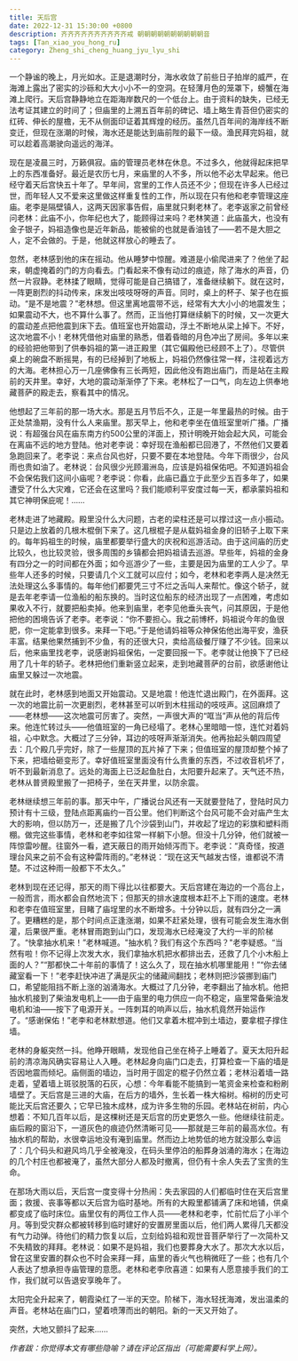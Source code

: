 ```yaml
---
title: 天后宫
date: 2022-12-31 15:30:00 +0800 
description: 齐齐齐齐齐齐齐齐齐齐戒 朝朝朝朝朝朝朝朝朝朝音
tags: [Tan_xiao_you_hong_ru]
category: Zheng_shi_cheng_huang_jyu_lyu_shi
---
```

 一个静谧的晚上，月光如水。正是退潮时分，海水收敛了前些日子拍岸的威严，在海滩上露出了密实的沙砾和大大小小不一的空洞。在轻薄月色的笼罩下，螃蟹在海滩上爬行。天后宫静静地立在距海岸数尺的一个低台上。由于资料的缺失，已经无法考证其建立的时间了；但庙里的上溯五百年前的碑记、墙上略生青苔但仍密实的红砖、伸长的屋檐，无不从侧面印证着其辉煌的经历。虽然几百年间的海岸线不断变迁，但现在涨潮的时候，海水还是能达到庙前陛的最下一级。渔民拜完妈祖，就可以趁着高潮驶向遥远的海洋。  

现在是凌晨三时，万籁俱寂。庙的管理员老林在休息。不过多久，他就得起床把早上的东西准备好。最近是农历七月，来庙里的人不多，所以他不必太早起来。他已经守着天后宫快五十年了。早年间，宫里的工作人员还不少；但现在许多人已经过世，而年轻人又不爱来这里做这样重复性的工作，所以现在只有他和老李管理这座庙。老李是隔壁镇人，这两天因家事告假，庙里就只剩老林了。老李返家之前曾经问老林：此庙不小，你年纪也大了，能顾得过来吗？老林笑道：此庙虽大，也没有金子银子，妈祖造像也是近年新品，能被偷的也就是香油钱了——若不是大胆之人，定不会做的。于是，他就这样放心的睡去了。  

忽然，老林感到他的床在摇动。他从睡梦中惊醒。难道是小偷爬进来了？他坐了起来，朝虚掩着的门的方向看去。门看起来不像有动过的痕迹，除了海水的声音，仍然一片寂静。老林揉了眼睛，觉得可能是自己搞错了，准备继续躺下。就在这时，一阵更剧烈的抖动传来，床发出吱吱呀呀的声音。同时，桌上的杯子、架子也在振动。“是不是地震？”老林想。但这里离地震带不远，经常有大大小小的地震发生；如果震动不大，也不算什么事了。然而，正当他打算继续躺下的时候，又一次更大的震动差点把他震到床下去。值班室也开始震动，浮土不断地从梁上掉下。不好，这次地震不小！老林凭借他对庙里的熟悉，借着昏暗的月色冲出了房间。多年以来的经验把他带到了供奉妈祖的第一进正殿里（其它偏殿他已经顾不上了）。尽管供桌上的碗盘不断摇晃，有的已经掉到了地板上，妈祖仍然像往常一样，注视着远方的大海。老林担心万一几座佛像有三长两短，因此他没有跑出庙门，而是站在主殿前的天井里。幸好，大地的震动渐渐停了下来。老林松了一口气，向左边上供奉地藏菩萨的殿走去，察看其中的情况。   

他想起了三年前的那一场大水。那是五月节后不久，正是一年里最热的时候。由于正处禁渔期，没有什么人来庙里。那天早上，他和老李坐在值班室里听广播。广播说：有超强台风在庙东南方约500公里的洋面上，预计明晚开始会起大风，可能会在离庙不远的地方登陆。他对老李说：幸好现在渔船都已回港了，不然他们又要着急跑回来了。老李说：来点台风也好，只要不要在本地登陆。今年下雨很少，台风雨也贵如油了。老林说：台风很少光顾湄洲岛，应该是妈祖保佑吧。不知道妈祖会不会保佑我们这间小庙呢？老李说：你看，此庙已矗立于此至少五百多年了，如果遭受了什么大灾难，它还会在这里吗？我们能顺利平安度过每一天，都承蒙妈祖和其它神明保庇呢！……  

老林走进了地藏殿。殿里没什么大问题，古老的梁柱还是可以撑过这一点小振动。只是边上放着的几根木棍倒下来了。这几根棍子是从载妈祖金身的旧轿子上取下来的。每年妈祖生的时候，庙里都要举行盛大的庆祝和巡游活动。由于这间庙的历史比较久，也比较灵验，很多周围的乡镇都会把妈祖请去巡游。早些年，妈祖的金身有四分之一的时间都在外面；如今巡游少了一些，主要是因为庙里的工人少了。早些年人还多的时候，只要请几个义工就可以应付；如今，老林和老李两人是决然无法处理这么多事情的。每年他们都要凭三寸不烂之舌叫人来帮忙。像这个轿子，就是去年老李请一位渔船的船东换的。当时这位船东的经济出现了一点困难，考虑如果收入不行，就要把船卖掉。他来到庙里，老李见他垂头丧气，问其原因，于是他把他的困境告诉了老李。老李说：“你不要担心。我之前博杯，妈祖说今年的鱼很肥，你一定能拿到很多。来拜一下吧。”于是他请妈祖等众神保佑他出海平安，渔获丰富。结果他果然捕到不少鱼，有的还很大只，卖给高级餐厅赚了不少钱。回来以后，他来庙里找老李，说感谢妈祖保佑，一定要回报一下。老李就让他换下了已经用了几十年的轿子。老林把他们重新竖立起来，走到地藏菩萨的台前，欲感谢他让庙里又躲过一次地震。   

就在此时，老林感到地面又开始震动。又是地震！他连忙退出殿门，在外面拜。这一次的地震比前一次更剧烈，老林甚至可以听到木柱摇动的吱吱声。这回麻烦了——老林想——这次地震可厉害了。突然，一声很大声的“哐当”声从他的背后传来。他连忙转过头——他值班室的一角已经塌了。老林心里暗暗一惊，连忙对着妈祖，心中默念。大概过了三分钟，耳边的吱呀声渐渐消失。他再抬起头朝四周望去：几个殿几乎完好，除了一些屋顶的瓦片掉了下来；但值班室的屋顶却整个掉了下来，把墙给砸变形了。幸好值班室里面没有什么贵重的东西，不过收音机坏了，听不到最新消息了。远处的海面上已泛起鱼肚白，太阳要升起来了。天气还不热，老林从普贤殿里搬了一把椅子，坐在天井里，以防余震。   

老林继续想三年前的事。那天中午，广播说台风还有一天就要登陆了，登陆时风力预计有十三级，登陆点距离庙约一百公里。他们判断这个台风可能不会对庙产生太大的影响，但以防万一，还是搬了几个沙袋到山门，并收起了埕边的彩旗和塑料雨棚。做完这些事情，老林和老李如往常一样躺下小憩。但没十几分钟，他们就被一阵惊雷吵醒。往窗外一看，遮天蔽日的雨开始倾泻而下。老李说：“真奇怪，按道理台风来之前不会有这种雷阵雨的。”老林说：“现在这天气越发古怪，谁都说不清楚。不过这种雨一般都下不太久。”    

老林到现在还记得，那天的雨下得比以往都要大。天后宫建在海边的一个高台上，一般而言，雨水都会自然地流下；但那天的排水速度根本赶不上下雨的速度。老林和老李在值班室里，目睹了庙埕里的水不断增多。十分钟以后，就有四分之一满了。更糟糕的是，那个时间点正逢涨潮，如果不赶紧处理，很有可能会发生海水倒灌，后果很严重。老林冒雨跑到山门口，发现海水已经淹没了大约一半的阶梯了。“快拿抽水机来！”老林喊道。"抽水机？我们有这个东西吗？"老李疑惑。“当然有啦！你不记得上次发大水，我们拿抽水机把水都排出去，还救了几个小木船上面的人？”“那都快二十年前的事情了！这么久了，现在抽水机哪里能用！”“你去储藏室看一下！”老李赶快冲进了满是灰尘的储藏间翻找；老林则把沙袋挪到庙门口，希望能阻挡不断上涨的汹涌海水。大概过了几分钟，老李翻出了抽水机。他把抽水机接到了柴油发电机上——由于庙里的电力供应一向不稳定，庙里常备柴油发电机和油——按下了电源开关。一阵刺耳的响声以后，抽水机竟然开始运作了。“感谢保佑！”老李和老林默想道。他们又拿着木棍冲到土墙边，要拿棍子撑住墙。    

老林的身躯突然一抖。他睁开眼睛，发现他自己坐在椅子上睡着了。夏天太阳升起前的清凉海风确实容易让人入睡。老林起身向庙门口走去，打算检查一下庙的墙是否因地震而倾圮。庙侧面的墙边，当时用于固定的棍子仍然立着；老林沿着墙一路走着，望着墙上斑驳脱落的石灰，心想：今年看能不能搞到一笔资金来检查和粉刷墙壁了。天后宫是三进的大庙，在后方的墙外，生长着一株大榕树。榕树的历史可能比天后宫还要久；它早已独木成林，成为许多生物的乐园。老林站在树前，内心想着：不知几百年以后，是这棵树还是天后宫的历史更悠久一些。他继续往前走。庙后殿的窗沿下，一道灰色的痕迹仍然清晰可见——那就是三年前的最高水位。有抽水机的帮助，水很幸运地没有淹到庙里。然而边上地势低的地方就没那么幸运了：几个码头和避风坞几乎全被淹没，在码头里停泊的船葬身汹涌的海水；在海边的几个村庄也都被淹了，虽然大部分人都及时撤离，但仍有十余人失去了宝贵的生命。    

在那场大雨以后，天后宫一度变得十分热闹：失去家园的人们都临时住在天后宫里面；救援、丧事等都以天后宫为临时基地。所有的大殿里都铺满了床和地铺，供桌都变成了临时床位。庙里仅有的两位工作人员——老林和老李，忙前忙后了小半个月。等到受灾群众都被转移到临时建好的安置房里面以后，他们两人累得几天都没有气力动弹。待他们的精力恢复以后，立刻给妈祖和观世音菩萨举行了一次简朴又不失精致的拜拜。老林说：如果不是妈祖，我们也要葬身大水了。那次大水以后，曾在这里安置的群众也不时会来拜一拜，庙里的香火气也稍微旺了一些；也有几个人表达了想承担寺庙管理的意愿。老林和老李欣喜道：如果有人愿意接手我们的工作，我们就可以告退安享晚年了。   

太阳完全升起来了，朝霞染红了一半的天空。阶梯下，海水轻抚海滩，发出温柔的声音。老林站在庙门口，望着喷薄而出的朝阳。新的一天又开始了。   

突然，大地又颤抖了起来……

_作者跋：你觉得本文有哪些隐喻？请在评论区指出（可能需要科学上网）。_